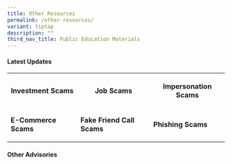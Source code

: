 ```yaml
---
title: Other Resources
permalink: /other-resources/
variant: tiptap
description: ""
third_nav_title: Public Education Materials
---
```

<h4><strong>Latest Updates</strong></h4>
<table style="minWidth: 75px">
<colgroup>
<col>
<col>
<col>
</colgroup>
<tbody>
<tr>
<th rowspan="1" colspan="1">
<p><strong>Investment Scams</strong>
</p>
</th>
<th rowspan="1" colspan="1">
<p><strong>Job Scams</strong>
</p>
</th>
<th rowspan="1" colspan="1">
<p><strong>Impersonation Scams</strong>
</p>
</th>
</tr>
<tr>
<td rowspan="1" colspan="1">
<p><strong>E-Commerce Scams</strong>
</p>
</td>
<td rowspan="1" colspan="1">
<p><strong>Fake Friend Call Scams</strong>
</p>
</td>
<td rowspan="1" colspan="1">
<p><strong>Phishing Scams</strong>
</p>
</td>
</tr>
</tbody>
</table>
<h4><strong>Other Advisories</strong></h4>
<p></p>